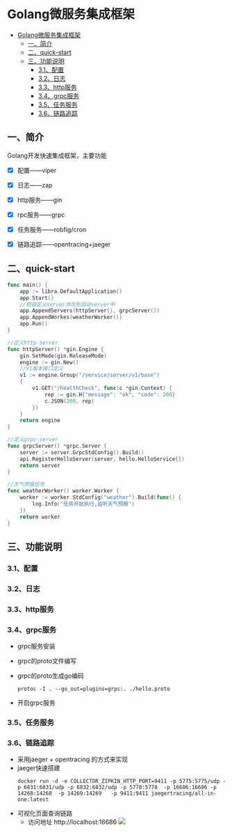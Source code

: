 # Golang微服务集成框架

- [Golang微服务集成框架](#golang微服务集成框架)
	- [一、简介](#一简介)
	- [二、quick-start](#二quick-start)
	- [三、功能说明](#三功能说明)
		- [3.1、配置](#31配置)
		- [3.2、日志](#32日志)
		- [3.3、http服务](#33http服务)
		- [3.4、grpc服务](#34grpc服务)
		- [3.5、任务服务](#35任务服务)
		- [3.6、链路追踪](#36链路追踪)

## 一、简介

Golang开发快速集成框架，主要功能
- [x] 配置——viper
- [x] 日志——zap
- [x] http服务——gin
- [x] rpc服务——grpc
- [x] 任务服务——robfig/cron
- [x] 链路追踪——opentracing+jaeger


## 二、quick-start
```go
func main() {
	app := libra.DefaultApplication()
	app.Start()
	//把自定义server添加到启动server中
	app.AppendServers(httpServer(), grpcServer())
	app.AppendWorkes(weatherWorker())
	app.Run()
}

//定义http-server
func httpServer() *gin.Engine {
	gin.SetMode(gin.ReleaseMode)
	engine := gin.New()
	//V1版本接口定义
	v1 := engine.Group("/service/server/v1/base")
	{
		v1.GET("/healthCheck", func(c *gin.Context) {
			rep := gin.H{"message": "ok", "code": 200}
			c.JSON(200, rep)
		})
	}
	return engine
}

//定义grpc-server
func grpcServer() *grpc.Server {
	server := server.GrpcStdConfig().Build()
	api.RegisterHelloServer(server, hello.HelloService{})
	return server
}

//天气预报任务
func weatherWorker() worker.Worker {
	worker := worker.StdConfig("weather").Build(func() {
		log.Info("任务开始执行,监听天气预报")
	})
	return worker
}
```

## 三、功能说明

### 3.1、配置

### 3.2、日志

### 3.3、http服务

### 3.4、grpc服务
- grpc服务安装

- grpc的proto文件编写

- grpc的proto生成go编码
	```shell script
	protoc -I . --go_out=plugins=grpc:. ./hello.proto
	```
- 开启grpc服务

### 3.5、任务服务


### 3.6、链路追踪
- 采用jaeger + opentracing 的方式来实现
- jaeger快速搭建
	```shell
	docker run -d -e COLLECTOR_ZIPKIN_HTTP_PORT=9411 -p 5775:5775/udp -p 6831:6831/udp -p 6832:6832/udp -p 5778:5778  -p 16686:16686 -p 14268:14268  -p 14269:14269   -p 9411:9411 jaegertracing/all-in-one:latest
	```
- 可视化页面查询链路
  - 访问地址 http://localhost:16686
  ![](https://gitee.com/jingxuanye/yjx-pictures/raw/master/pic/20201230151609.png)